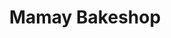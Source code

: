 ---
title: "Mamay Bakeshop"
url: /tandag-city/mamay-bakeshop-national-highway-napo-bag-ong-lungsod/
shop: bakery
---